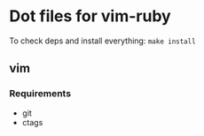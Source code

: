 # Dot files for vim-ruby

To check deps and install everything: `make install`

##  vim

### Requirements

* git
* ctags
